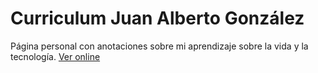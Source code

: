 # Curriculum Juan Alberto González
Página personal con anotaciones sobre mi aprendizaje sobre la vida y la tecnología.
[Ver online](https://juanalbglz.github.io/curriculum/)
